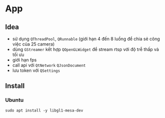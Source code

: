 # App

## Idea

- sử dụng `QThreadPool`, `QRunnable` (giới hạn 4 đến 8 luồng để chia sẻ công việc của 25 camera)
- dùng `GStreamer` kết hợp `QOpenGLWidget` để stream rtsp với độ trễ thấp và tối ưu
- giới hạn fps
- call api với `QtNetwork` `QJsonDocument`
- lưu token với `QSettings`

## Install

### Ubuntu

```shell
sudo apt install -y libgl1-mesa-dev
```